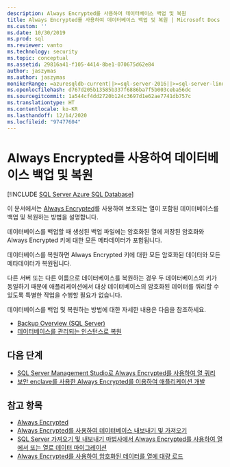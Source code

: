 ```yaml
---
description: Always Encrypted를 사용하여 데이터베이스 백업 및 복원
title: Always Encrypted를 사용하여 데이터베이스 백업 및 복원 | Microsoft Docs
ms.custom: ''
ms.date: 10/30/2019
ms.prod: sql
ms.reviewer: vanto
ms.technology: security
ms.topic: conceptual
ms.assetid: 29816a41-f105-4414-8be1-070675d62e84
author: jaszymas
ms.author: jaszymas
monikerRange: =azuresqldb-current||>=sql-server-2016||>=sql-server-linux-2017||=azuresqldb-mi-current
ms.openlocfilehash: d767d205b13585b337f6886ba7f5b003ceba56dc
ms.sourcegitcommit: 1a544cf4dd2720b124c3697d1e62ae7741db757c
ms.translationtype: HT
ms.contentlocale: ko-KR
ms.lasthandoff: 12/14/2020
ms.locfileid: "97477604"
---
```

# <a name="backup-and-restore-databases-using-always-encrypted"></a>Always Encrypted를 사용하여 데이터베이스 백업 및 복원 
[!INCLUDE [SQL Server Azure SQL Database](../../../includes/applies-to-version/sql-asdb.md)]

이 문서에서는 [Always Encrypted](../../../relational-databases/security/encryption/always-encrypted-database-engine.md)를 사용하여 보호되는 열이 포함된 데이터베이스를 백업 및 복원하는 방법을 설명합니다.

데이터베이스를 백업할 때 생성된 백업 파일에는 암호화된 열에 저장된 암호화와 Always Encrypted 키에 대한 모든 메타데이터가 포함됩니다.

데이터베이스를 복원하면 Always Encrypted 키에 대한 모든 암호화된 데이터와 모든 메타데이터가 복원됩니다. 

다른 서버 또는 다른 이름으로 데이터베이스를 복원하는 경우 두 데이터베이스의 키가 동일하기 때문에 애플리케이션에서 대상 데이터베이스의 암호화된 데이터를 쿼리할 수 있도록 특별한 작업을 수행할 필요가 없습니다.

데이터베이스를 백업 및 복원하는 방법에 대한 자세한 내용은 다음을 참조하세요.
- [Backup Overview (SQL Server)](../../backup-restore/backup-overview-sql-server.md)
- [데이터베이스를 관리되는 인스턴스로 복원](/azure/sql-database/sql-database-managed-instance-get-started-restore)

## <a name="next-steps"></a>다음 단계
- [SQL Server Management Studio로 Always Encrypted를 사용하여 열 쿼리](always-encrypted-query-columns-ssms.md)
- [보안 enclave를 사용한 Always Encrypted를 이용하여 애플리케이션 개발](always-encrypted-enclaves-client-development.md) 

## <a name="see-also"></a>참고 항목
- [Always Encrypted](../../../relational-databases/security/encryption/always-encrypted-database-engine.md)
- [Always Encrypted를 사용하여 데이터베이스 내보내기 및 가져오기](always-encrypted-migrate-using-bacpac.md)
- [SQL Server 가져오기 및 내보내기 마법사에서 Always Encrypted를 사용하여 열에서 또는 열로 데이터 마이그레이션](always-encrypted-migrate-using-import-export-wizard.md)
- [Always Encrypted를 사용하여 암호화된 데이터를 열에 대량 로드](migrate-sensitive-data-protected-by-always-encrypted.md)